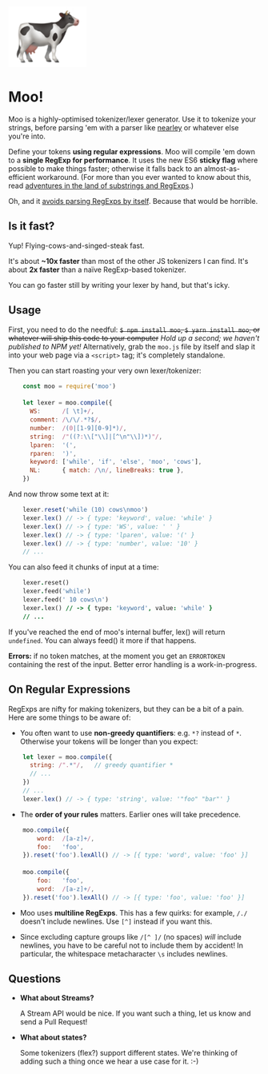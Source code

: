 ![](cow.png)

Moo!
====

Moo is a highly-optimised tokenizer/lexer generator. Use it to tokenize your strings, before parsing 'em with a parser like [nearley](https://github.com/hardmath123/nearley) or whatever else you're into.

Define your tokens **using regular expressions**. Moo will compile 'em down to a **single RegExp for performance**. It uses the new ES6 **sticky flag** where possible to make things faster; otherwise it falls back to an almost-as-efficient workaround. (For more than you ever wanted to know about this, read [adventures in the land of substrings and RegExps](http://mrale.ph/blog/2016/11/23/making-less-dart-faster.html).)

Oh, and it [avoids parsing RegExps by itself](https://hackernoon.com/the-madness-of-parsing-real-world-javascript-regexps-d9ee336df983#.2l8qu3l76). Because that would be horrible.


Is it fast?
-----------

Yup! Flying-cows-and-singed-steak fast.

It's about **~10x faster** than most of the other JS tokenizers I can find. It's about **2x faster** than a naïve RegExp-based tokenizer.

You can go faster still by writing your lexer by hand, but that's icky.


Usage
-----

First, you need to do the needful: ~~`$ npm install moo`, `$ yarn install moo`, or whatever will ship this code to your computer~~ _Hold up a second; we haven't published to NPM yet!_ Alternatively, grab the `moo.js` file by itself and slap it into your web page via a `<script>` tag; it's completely standalone.

Then you can start roasting your very own lexer/tokenizer:

```js
    const moo = require('moo')

    let lexer = moo.compile({
      WS:      /[ \t]+/,
      comment: /\/\/.*?$/,
      number:  /(0|[1-9][0-9]*)/,
      string:  /"((?:\\["\\]|[^\n"\\])*)"/,
      lparen:  '(',
      rparen:  ')',
      keyword: ['while', 'if', 'else', 'moo', 'cows'],
      NL:      { match: /\n/, lineBreaks: true },
    })
```

And now throw some text at it:

```js
    lexer.reset('while (10) cows\nmoo')
    lexer.lex() // -> { type: 'keyword', value: 'while' }
    lexer.lex() // -> { type: 'WS', value: ' ' }
    lexer.lex() // -> { type: 'lparen', value: '(' }
    lexer.lex() // -> { type: 'number', value: '10' }
    // ...
```

You can also feed it chunks of input at a time:

```j
    lexer.reset()
    lexer.feed('while')
    lexer.feed(' 10 cows\n')
    lexer.lex() // -> { type: 'keyword', value: 'while' }
    // ...
```

If you've reached the end of moo's internal buffer, lex() will return `undefined`. You can always feed() it more if that happens.

**Errors:** if no token matches, at the moment you get an `ERRORTOKEN` containing the rest of the input. Better error handling is a work-in-progress.


On Regular Expressions
----------------------

RegExps are nifty for making tokenizers, but they can be a bit of a pain. Here are some things to be aware of:

* You often want to use **non-greedy quantifiers**: e.g. `*?` instead of `*`. Otherwise your tokens will be longer than you expect:

```js
    let lexer = moo.compile({
      string: /".*"/,   // greedy quantifier *
      // ...
    })
    // ...
    lexer.lex() // -> { type: 'string', value: '"foo" "bar"' }
```

* The **order of your rules** matters. Earlier ones will take precedence.

```js
    moo.compile({
        word:  /[a-z]+/,
        foo:   'foo',
    }).reset('foo').lexAll() // -> [{ type: 'word', value: 'foo' }]

    moo.compile({
        foo:   'foo',
        word:  /[a-z]+/,
    }).reset('foo').lexAll() // -> [{ type: 'foo', value: 'foo' }]
```

* Moo uses **multiline RegExps**. This has a few quirks: for example, `/./` doesn't include newlines. Use `[^]` instead if you want this.

* Since excluding capture groups like `/[^ ]/` (no spaces) _will_ include newlines, you have to be careful not to include them by accident! In particular, the whitespace metacharacter `\s` includes newlines.


Questions
---------

* **What about Streams?**

    A Stream API would be nice. If you want such a thing, let us know and send a Pull Request!

* **What about states?**

    Some tokenizers (flex?) support different states. We're thinking of adding such a thing once we hear a use case for it. :-)

